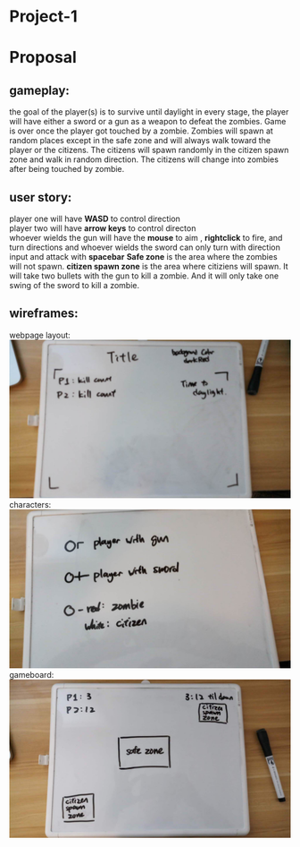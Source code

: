 # Project-1

Proposal
========
gameplay:
---------
the goal of the player(s) is to survive until daylight in every stage, the player will have either a sword or a gun as a weapon to defeat the zombies. Game is over once the player got touched by a zombie. Zombies will spawn at random places except in the safe zone and will always walk toward the player or the citizens. The citizens will spawn randomly in the citizen spawn zone and walk in random direction. The citizens will change into zombies after being touched by zombie. 

user story:
-----------
player one will have **WASD** to control direction    
player two will have **arrow keys** to control directon  
whoever wields the gun will have the **mouse** to aim , **rightclick** to fire, and turn directions and whoever wields the sword can only turn with direction input and attack with **spacebar**
**Safe zone** is the area where the zombies will not spawn.
**citizen spawn zone** is the area where citiziens will spawn.
It will take two bullets with the gun to kill a zombie. And it will only take one swing of the sword to kill a zombie.

wireframes:
-----------
webpage layout:
![Image](images/webpage_layout.jpeg)
characters:
![Image](images/characters.jpeg)
gameboard:
![Image](images/gameboard.jpeg)